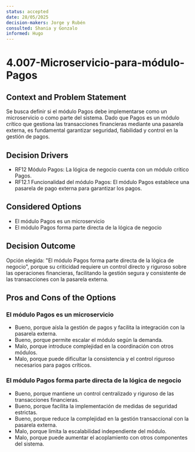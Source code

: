 ```yaml
---
status: accepted
date: 28/05/2025
decision-makers: Jorge y Rubén
consulted: Shania y Gonzalo
informed: Hugo
---
```


# 4.007-Microservicio-para-módulo-Pagos

## Context and Problem Statement

Se busca definir si el módulo Pagos debe implementarse como un microservicio o como parte del sistema. Dado que Pagos es un módulo crítico que gestiona las transacciones financieras mediante una pasarela externa, es fundamental garantizar seguridad, fiabilidad y control en la gestión de pagos.

## Decision Drivers

* RF12 Módulo Pagos: La lógica de negocio cuenta con un módulo crítico Pagos.  
* RF12.1 Funcionalidad del módulo Pagos: El módulo Pagos establece una pasarela de pago externa para garantizar los pagos.

## Considered Options

* El módulo Pagos es un microservicio  
* El módulo Pagos forma parte directa de la lógica de negocio

## Decision Outcome

Opción elegida: "El módulo Pagos forma parte directa de la lógica de negocio", porque su criticidad requiere un control directo y riguroso sobre las operaciones financieras, facilitando la gestión segura y consistente de las transacciones con la pasarela externa.

## Pros and Cons of the Options

### El módulo Pagos es un microservicio

* Bueno, porque aísla la gestión de pagos y facilita la integración con la pasarela externa.
* Bueno, porque permite escalar el módulo según la demanda.  
* Malo, porque introduce complejidad en la coordinación con otros módulos.  
* Malo, porque puede dificultar la consistencia y el control riguroso necesarios para pagos críticos.

### El módulo Pagos forma parte directa de la lógica de negocio

* Bueno, porque mantiene un control centralizado y riguroso de las transacciones financieras.  
* Bueno, porque facilita la implementación de medidas de seguridad estrictas.  
* Bueno, porque reduce la complejidad en la gestión transaccional con la pasarela externa.
* Malo, porque limita la escalabilidad independiente del módulo.  
* Malo, porque puede aumentar el acoplamiento con otros componentes del sistema.

